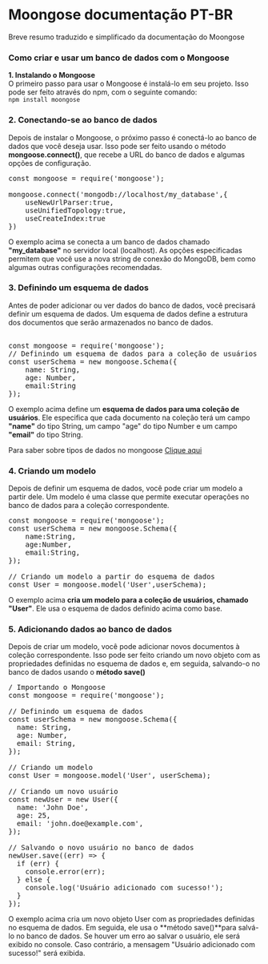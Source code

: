# Moongose documentação PT-BR
Breve resumo traduzido e simplificado da documentação do Moongose

### Como criar e usar um banco de dados com o Mongoose

**1. Instalando o Mongoose**<br />
O primeiro passo para usar o Mongoose é instalá-lo em seu projeto. Isso pode ser feito através do npm, com o seguinte comando:<br />
`npm install moongose`	

### **2. Conectando-se ao banco de dados**<br />
Depois de instalar o Mongoose, o próximo passo é conectá-lo ao banco de dados que você deseja usar. Isso pode ser feito usando o método **mongoose.connect()**, que recebe a URL do banco de dados e algumas opções de configuração.<br />
<pre>
const mongoose = require('mongoose');

mongoose.connect('mongodb://localhost/my_database',{
	useNewUrlParser:true,
	useUnifiedTopology:true,
	useCreateIndex:true
})
</pre>

O exemplo acima se conecta a um banco de dados chamado **"my_database"** no servidor local (localhost). As opções especificadas permitem que você use a nova string de conexão do MongoDB, bem como algumas outras configurações recomendadas.

### **3. Definindo um esquema de dados**
Antes de poder adicionar ou ver dados do banco de dados, você precisará definir um esquema de dados. Um esquema de dados define a estrutura dos documentos que serão armazenados no banco de dados.



<pre>

const mongoose = require('mongoose');
// Definindo um esquema de dados para a coleção de usuários
const userSchema = new mongoose.Schema({
	name: String,
	age: Number,
	email:String
});
</pre>

O exemplo acima define um **esquema de dados para uma coleção de usuários**. Ele especifica que cada documento na coleção terá um campo **"name"** do tipo String, um campo "age" do tipo Number e um campo **"email"** do tipo String.

Para saber sobre tipos de dados no mongoose [Clique aqui]()

### **4. Criando um modelo**<br />
Depois de definir um esquema de dados, você pode criar um modelo a partir dele. Um modelo é uma classe que permite executar operações no banco de dados para a coleção correspondente.

<pre>
const mongoose = require('mongoose');
const userSchema = new mongoose.Schema({
	name:String,
	age:Number,
	email:String,
});

// Criando um modelo a partir do esquema de dados
const User = mongoose.model('User',userSchema);
</pre>

O exemplo acima **cria um modelo para a coleção de usuários, chamado "User"**. Ele usa o esquema de dados definido acima como base.

### **5. Adicionando dados ao banco de dados**<br />
Depois de criar um modelo, você pode adicionar novos documentos à coleção correspondente. Isso pode ser feito criando um novo objeto com as propriedades
definidas no esquema de dados e, em seguida, salvando-o no banco de dados usando o **método save()**

<pre>
/ Importando o Mongoose
const mongoose = require('mongoose');

// Definindo um esquema de dados
const userSchema = new mongoose.Schema({
  name: String,
  age: Number,
  email: String,
});

// Criando um modelo
const User = mongoose.model('User', userSchema);

// Criando um novo usuário
const newUser = new User({
  name: 'John Doe',
  age: 25,
  email: 'john.doe@example.com',
});

// Salvando o novo usuário no banco de dados
newUser.save((err) => {
  if (err) {
    console.error(err);
  } else {
    console.log('Usuário adicionado com sucesso!');
  }
});
</pre>


O exemplo acima cria um novo objeto User com as propriedades definidas no esquema de dados. Em seguida, ele usa o **método save()**para salvá-lo no banco de dados. Se houver um erro ao salvar o usuário, ele será exibido no console. Caso contrário, a mensagem "Usuário adicionado com sucesso!" será exibida.
